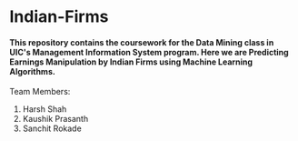 # Indian-Firms
#### This repository contains the coursework for the Data Mining class in UIC's Management Information System program. Here we are Predicting Earnings Manipulation by Indian Firms using Machine Learning Algorithms. 
Team Members:
1. Harsh Shah
2. Kaushik Prasanth
3. Sanchit Rokade
